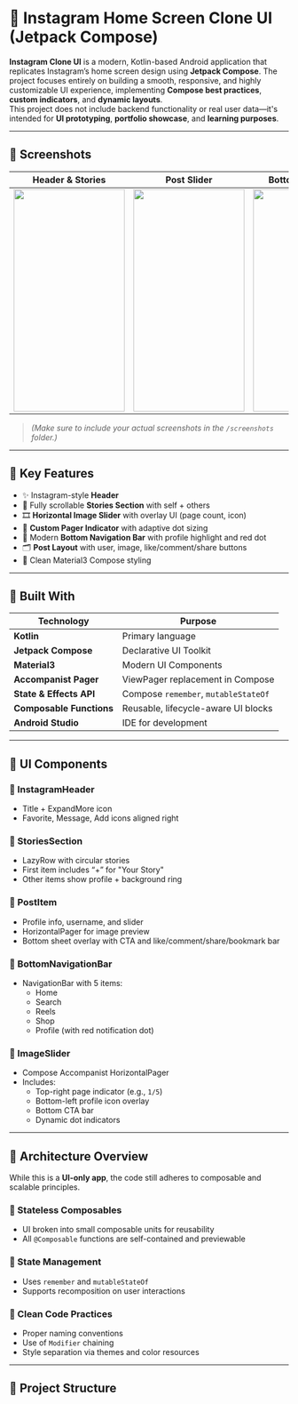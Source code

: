 # 📸 Instagram Home Screen Clone UI (Jetpack Compose)

**Instagram Clone UI** is a modern, Kotlin-based Android application that replicates Instagram’s home screen design using **Jetpack Compose**. The project focuses entirely on building a smooth, responsive, and highly customizable UI experience, implementing **Compose best practices**, **custom indicators**, and **dynamic layouts**.  
This project does not include backend functionality or real user data—it's intended for **UI prototyping**, **portfolio showcase**, and **learning purposes**.

---

## 📸 Screenshots

| Header & Stories | Post Slider | Bottom Navigation | Profile Indicator |
|------------------|-------------|-------------------|-------------------|
| <img src="screenshots/header.png" width="200" height="400" /> | <img src="screenshots/slider.png" width="200" height="400" /> | <img src="screenshots/bottomnav.png" width="200" height="400" /> | <img src="screenshots/profilehighlight.png" width="200" height="400" /> |

> *(Make sure to include your actual screenshots in the `/screenshots` folder.)*

---

## 🧱 Key Features

* ✨ Instagram-style **Header**
* 🔁 Fully scrollable **Stories Section** with self + others
* 🎞️ **Horizontal Image Slider** with overlay UI (page count, icon)
* 📍 **Custom Pager Indicator** with adaptive dot sizing
* 🧭 Modern **Bottom Navigation Bar** with profile highlight and red dot
* 🗂️ **Post Layout** with user, image, like/comment/share buttons
* 🎨 Clean Material3 Compose styling

---

## 🚀 Built With

| Technology               | Purpose                                  |
|--------------------------|------------------------------------------|
| **Kotlin**               | Primary language                         |
| **Jetpack Compose**      | Declarative UI Toolkit                   |
| **Material3**            | Modern UI Components                     |
| **Accompanist Pager**    | ViewPager replacement in Compose         |
| **State & Effects API**  | Compose `remember`, `mutableStateOf`     |
| **Composable Functions** | Reusable, lifecycle-aware UI blocks      |
| **Android Studio**       | IDE for development                      |

---

## 🎨 UI Components

### 📌 InstagramHeader
- Title + ExpandMore icon
- Favorite, Message, Add icons aligned right

### 📌 StoriesSection
- LazyRow with circular stories
- First item includes “+” for "Your Story"
- Other items show profile + background ring

### 📌 PostItem
- Profile info, username, and slider
- HorizontalPager for image preview
- Bottom sheet overlay with CTA and like/comment/share/bookmark bar

### 📌 BottomNavigationBar
- NavigationBar with 5 items:
  - Home
  - Search
  - Reels
  - Shop
  - Profile (with red notification dot)

### 📌 ImageSlider
- Compose Accompanist HorizontalPager
- Includes:
  - Top-right page indicator (e.g., `1/5`)
  - Bottom-left profile icon overlay
  - Bottom CTA bar
  - Dynamic dot indicators

---

## 🧠 Architecture Overview

While this is a **UI-only app**, the code still adheres to composable and scalable principles.

### 🔹 Stateless Composables
- UI broken into small composable units for reusability
- All `@Composable` functions are self-contained and previewable

### 🔹 State Management
- Uses `remember` and `mutableStateOf`
- Supports recomposition on user interactions

### 🔹 Clean Code Practices
- Proper naming conventions
- Use of `Modifier` chaining
- Style separation via themes and color resources

---

## 🧩 Project Structure

